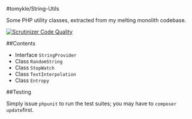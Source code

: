 #tomykle/String-Utils

Some PHP utility classes, extracted from my melting monolith codebase.

[![Scrutinizer Code Quality](https://scrutinizer-ci.com/g/tomkyle/String-Utils/badges/quality-score.png?s=e0e6480f7601e8394691c98461c8218dad568e5d)](https://scrutinizer-ci.com/g/tomkyle/String-Utils/)

##Contents
- Interface `StringProvider`
- Class `RandomString`- Class `StopWatch`- Class `TextInterpolation`
- Class `Entropy`


##Testing

Simply issue `phpunit` to run the test suites; you may have to `composer update`first.






